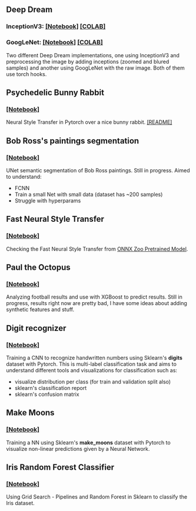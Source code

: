 ## Deep Dream
### InceptionV3: [[Notebook]](DeepDream/DeepDreamInceptionV3.ipynb) [[COLAB]](https://colab.research.google.com/drive/1LZ1598tODR_I0cI1L-w9B2x_JZY0sHn-?usp=sharing)
### GoogLeNet: [[Notebook]](DeepDream/DeepDreamGoogLeNet.ipynb) [[COLAB]](https://colab.research.google.com/drive/1uHgx0r2yyv-TJyJOrjH6OFw7AJTbv4IY?usp=sharing)

Two different Deep Dream implementations, one using InceptionV3 and preprocessing the image by adding inceptions (zoomed and blured samples) and another using GoogLeNet with the raw image. Both of them use torch hooks.

## Psychedelic Bunny Rabbit
### [[Notebook]](PsychedelicBunnyRabbit/PsychedelicBunnyRabbit.ipynb)

Neural Style Transfer in Pytorch over a nice bunny rabbit. [[README]](PsychedelicBunnyRabbit/README.md)

## Bob Ross's paintings segmentation
### [[Notebook]](BobRoss/BobRoss.ipynb)


UNet semantic segmentation of Bob Ross paintings.
Still in progress. Aimed to understand:

- FCNN
- Train a small Net with small data (dataset has ~200 samples)
- Struggle with hyperparams

## Fast Neural Style Transfer
### [[Notebook]](FNST/FNST.ipynb)

Checking the Fast Neural Style Transfer from [ONNX Zoo Pretrained Model](https://github.com/onnx/models/tree/master/vision/style_transfer/fast_neural_style).

## Paul the Octopus
### [[Notebook]](PaulTheOctopus/PaulTheOctopus.ipynb)

Analyzing football results and use with XGBoost to predict results. Still in progress, results right now are pretty bad, I have some ideas about adding synthetic features and stuff. 

## Digit recognizer
### [[Notebook]](DigitRecognizer/DigitRecognizer.ipynb)

Training a CNN to recognize handwritten numbers using Sklearn's **digits** dataset with Pytorch. This is multi-label classification task and aims to understand different tools and visualizations for classification such as:

- visualize distribution per class (for train and validation split also)
- sklearn's classification report
- sklearn's confusion matrix

## Make Moons
### [[Notebook]](MakeMoons/MakeMoons.ipynb)

Training a NN using Sklearn's **make_moons** dataset with Pytorch to visualize non-linear predictions given by a Neural Network.

## Iris Random Forest Classifier
### [[Notebook]](IrisRandomForestClassifier/Iris.ipynb)

Using Grid Search - Pipelines and Random Forest in Sklearn to classify the Iris dataset.

